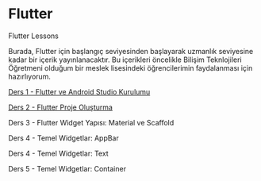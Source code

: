 # Flutter
Flutter Lessons

Burada, Flutter için başlangıç seviyesinden başlayarak uzmanlık seviyesine kadar bir içerik yayınlanacaktır.
Bu içerikleri öncelikle Bilişim Teknlojileri Öğretmeni olduğum bir meslek lisesindeki öğrencilerimin faydalanması için hazırlıyorum.

[Ders 1 - Flutter ve Android Studio Kurulumu](Dersler/Ders1Kurulum.md)

[Ders 2 - Flutter Proje Oluşturma](Dersler/Ders2ProjeOlusturma.md)

Ders 3 - Flutter Widget Yapısı: Material ve Scaffold

Ders 4 - Temel Widgetlar: AppBar

Ders 4 - Temel Widgetlar: Text

Ders 5 - Temel Widgetlar: Container
